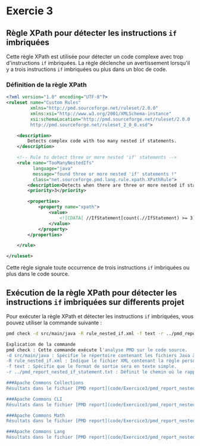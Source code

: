 # Exercie 3

## Règle XPath pour détecter les instructions `if` imbriquées

Cette règle XPath est utilisée pour détecter un code complexe avec trop d'instructions `if` imbriquées. La règle déclenche un avertissement lorsqu'il y a trois instructions `if` imbriquées ou plus dans un bloc de code.

### Définition de la règle XPath

```xml
<?xml version="1.0" encoding="UTF-8"?>
<ruleset name="Custom Rules"
         xmlns="http://pmd.sourceforge.net/ruleset/2.0.0"
         xmlns:xsi="http://www.w3.org/2001/XMLSchema-instance"
         xsi:schemaLocation="http://pmd.sourceforge.net/ruleset/2.0.0
         http://pmd.sourceforge.net/ruleset_2_0_0.xsd">

    <description>
        Detects complex code with too many nested if statements.
    </description>

    <!-- Rule to detect three or more nested 'if' statements -->
    <rule name="TooManyNestedIfs"
          language="java"
          message="found three or more nested 'if' statements !"
          class="net.sourceforge.pmd.lang.rule.xpath.XPathRule">
        <description>Detects when there are three or more nested if statements.</description>
        <priority>3</priority>

        <properties>
            <property name="xpath">
                <value>
                    <![CDATA[ //IfStatement[count(.//IfStatement) >= 3] ]]>
                </value>
            </property>
        </properties>

    </rule>

</ruleset>
```

 Cette règle signale toute occurrence de trois instructions `if` imbriquées ou plus dans le code source.

## Exécution de la règle XPath pour détecter les instructions `if` imbriquées sur differents projet 

Pour exécuter la règle XPath et détecter les instructions `if` imbriquées, vous pouvez utiliser la commande suivante :

```bash
pmd check -d src/main/java -R rule_nested_if.xml -f text -r ../pmd_report_nested_if_statement.txt

Explication de la commande
pmd check : Cette commande exécute l'analyse PMD sur le code source.
-d src/main/java : Spécifie le répertoire contenant les fichiers Java à analyser.
-R rule_nested_if.xml : Indique le fichier XML contenant la règle personnalisée définissant la détection des instructions if imbriquées.
-f text : Spécifie que le format de sortie sera en texte simple.
-r ../pmd_report_nested_if_statement.txt : Définit le chemin où le rapport des résultats sera enregistré.

###Apache Commons Collections
Résultats dans le fichier [PMD report](code/Exercice3/pmd_report_nested_if_statement_projet1.txt).

###Apache Commons CLI
Résultats dans le fichier [PMD report](code/Exercice3/pmd_report_nested_if_statement_projet1.txt).

###Apache Commons Math
Résultats dans le fichier [PMD report](code/Exercice3/pmd_report_nested_if_statement_projet3.txt)

###Apache Commons Lang
Résultats dans le fichier [PMD report](code/Exercice3/pmd_report_nested_if_statement_projet4.txt)
